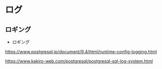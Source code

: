 # ログ

## ロギング

* ロギング

https://www.postgresql.jp/document/9.4/html/runtime-config-logging.html

https://www.kakiro-web.com/postgresql/postgresql-sql-log-system.html
